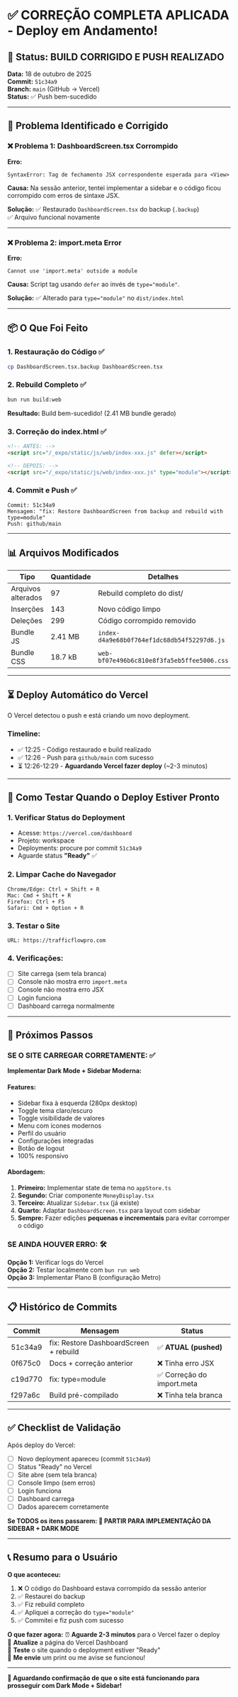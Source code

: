 # ✅ CORREÇÃO COMPLETA APLICADA - Deploy em Andamento!

## 🎉 Status: BUILD CORRIGIDO E PUSH REALIZADO

**Data:** 18 de outubro de 2025  
**Commit:** `51c34a9`  
**Branch:** `main` (GitHub → Vercel)  
**Status:** ✅ Push bem-sucedido  

---

## 🔧 Problema Identificado e Corrigido

### ❌ Problema 1: DashboardScreen.tsx Corrompido
**Erro:**
```
SyntaxError: Tag de fechamento JSX correspondente esperada para <View>
```

**Causa:**
Na sessão anterior, tentei implementar a sidebar e o código ficou corrompido com erros de sintaxe JSX.

**Solução:**
✅ Restaurado `DashboardScreen.tsx` do backup (`.backup`)  
✅ Arquivo funcional novamente

---

### ❌ Problema 2: import.meta Error
**Erro:**
```
Cannot use 'import.meta' outside a module
```

**Causa:**
Script tag usando `defer` ao invés de `type="module"`.

**Solução:**
✅ Alterado para `type="module"` no `dist/index.html`

---

## 📦 O Que Foi Feito

### 1. Restauração do Código ✅
```bash
cp DashboardScreen.tsx.backup DashboardScreen.tsx
```

### 2. Rebuild Completo ✅
```bash
bun run build:web
```
**Resultado:** Build bem-sucedido! (2.41 MB bundle gerado)

### 3. Correção do index.html ✅
```html
<!-- ANTES: -->
<script src="/_expo/static/js/web/index-xxx.js" defer></script>

<!-- DEPOIS: -->
<script src="/_expo/static/js/web/index-xxx.js" type="module"></script>
```

### 4. Commit e Push ✅
```
Commit: 51c34a9
Mensagem: "fix: Restore DashboardScreen from backup and rebuild with type=module"
Push: github/main
```

---

## 📊 Arquivos Modificados

| Tipo | Quantidade | Detalhes |
|------|------------|----------|
| Arquivos alterados | 97 | Rebuild completo do dist/ |
| Inserções | 143 | Novo código limpo |
| Deleções | 299 | Código corrompido removido |
| Bundle JS | 2.41 MB | `index-d4a9e68b0f764ef1dc68db54f52297d6.js` |
| Bundle CSS | 18.7 kB | `web-bf07e496b6c810e8f3fa5eb5ffee5006.css` |

---

## ⏳ Deploy Automático do Vercel

O Vercel detectou o push e está criando um novo deployment.

### Timeline:
- ✅ 12:25 - Código restaurado e build realizado
- ✅ 12:26 - Push para `github/main` com sucesso
- ⏳ 12:26-12:29 - **Aguardando Vercel fazer deploy** (~2-3 minutos)

---

## 🧪 Como Testar Quando o Deploy Estiver Pronto

### 1. Verificar Status do Deployment
- Acesse: `https://vercel.com/dashboard`
- Projeto: workspace
- Deployments: procure por commit `51c34a9`
- Aguarde status **"Ready"** ✅

### 2. Limpar Cache do Navegador
```
Chrome/Edge: Ctrl + Shift + R
Mac: Cmd + Shift + R
Firefox: Ctrl + F5
Safari: Cmd + Option + R
```

### 3. Testar o Site
```
URL: https://trafficflowpro.com
```

### 4. Verificações:
- [ ] Site carrega (sem tela branca)
- [ ] Console não mostra erro `import.meta`
- [ ] Console não mostra erro JSX
- [ ] Login funciona
- [ ] Dashboard carrega normalmente

---

## 🎯 Próximos Passos

### SE O SITE CARREGAR CORRETAMENTE: ✅

**Implementar Dark Mode + Sidebar Moderna:**

#### Features:
- Sidebar fixa à esquerda (280px desktop)
- Toggle tema claro/escuro
- Toggle visibilidade de valores
- Menu com ícones modernos
- Perfil do usuário
- Configurações integradas
- Botão de logout
- 100% responsivo

#### Abordagem:
1. **Primeiro:** Implementar state de tema no `appStore.ts`
2. **Segundo:** Criar componente `MoneyDisplay.tsx`
3. **Terceiro:** Atualizar `Sidebar.tsx` (já existe)
4. **Quarto:** Adaptar `DashboardScreen.tsx` para layout com sidebar
5. **Sempre:** Fazer edições **pequenas e incrementais** para evitar corromper o código

### SE AINDA HOUVER ERRO: 🛠️

**Opção 1:** Verificar logs do Vercel  
**Opção 2:** Testar localmente com `bun run web`  
**Opção 3:** Implementar Plano B (configuração Metro)

---

## 📋 Histórico de Commits

| Commit | Mensagem | Status |
|--------|----------|--------|
| 51c34a9 | fix: Restore DashboardScreen + rebuild | ✅ **ATUAL (pushed)** |
| 0f675c0 | Docs + correção anterior | ❌ Tinha erro JSX |
| c19d770 | fix: type=module | ✅ Correção do import.meta |
| f297a6c | Build pré-compilado | ❌ Tinha tela branca |

---

## ✅ Checklist de Validação

Após deploy do Vercel:

- [ ] Novo deployment apareceu (commit `51c34a9`)
- [ ] Status "Ready" no Vercel
- [ ] Site abre (sem tela branca)
- [ ] Console limpo (sem erros)
- [ ] Login funciona
- [ ] Dashboard carrega
- [ ] Dados aparecem corretamente

**Se TODOS os itens passarem: 🎨 PARTIR PARA IMPLEMENTAÇÃO DA SIDEBAR + DARK MODE**

---

## 📞 Resumo para o Usuário

**O que aconteceu:**
1. ❌ O código do Dashboard estava corrompido da sessão anterior
2. ✅ Restaurei do backup
3. ✅ Fiz rebuild completo
4. ✅ Apliquei a correção do `type="module"`
5. ✅ Commitei e fiz push com sucesso

**O que fazer agora:**
⏰ **Aguarde 2-3 minutos** para o Vercel fazer o deploy  
🔄 **Atualize** a página do Vercel Dashboard  
🧪 **Teste** o site quando o deployment estiver "Ready"  
📸 **Me envie** um print ou me avise se funcionou!

---

**🚀 Aguardando confirmação de que o site está funcionando para prosseguir com Dark Mode + Sidebar!**
